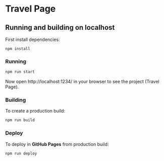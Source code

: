 # Travel Page

## Running and building on localhost

First install dependencies:

```
npm install
```

### Running

```sh
npm run start
```

Now open http://localhost:1234/ in your browser to see the project (Travel Page).

### Building

To create a production build:

```sh
npm run build
```

### Deploy

To deploy in **GitHub Pages** from production build:

```sh
npm run deploy
```
